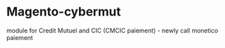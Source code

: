 # Magento-cybermut
module for Credit Mutuel and CIC (CMCIC paiement) - newly call monetico paiement
